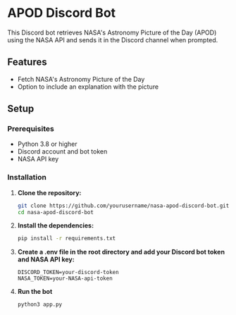 # APOD Discord Bot

This Discord bot retrieves NASA's Astronomy Picture of the Day (APOD) using the NASA API and sends it in the Discord channel when prompted.

## Features

- Fetch NASA's Astronomy Picture of the Day
- Option to include an explanation with the picture

## Setup

### Prerequisites

- Python 3.8 or higher
- Discord account and bot token
- NASA API key

### Installation

1. **Clone the repository:**
   ```sh
   git clone https://github.com/yourusername/nasa-apod-discord-bot.git
   cd nasa-apod-discord-bot
    ```

2. **Install the dependencies:**
    ```sh
    pip install -r requirements.txt
    ```

3. **Create a .env file in the root directory and add your Discord bot token and NASA API key:**
    ```text
    DISCORD_TOKEN=your-discord-token
    NASA_TOKEN=your-NASA-api-token
    ```
4. **Run the bot**
    ```sh
    python3 app.py
    ```
